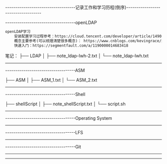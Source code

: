 -----------------------------------记录工作和学习历程(倒序)-----------------------------------

-----------------------------------openLDAP
```html
openLDAP学习
    安装配置学习过程参考：https://cloud.tencent.com/developer/article/1490857 
    概念主要参考(可以梳理清楚很多概念)： https://www.cnblogs.com/kevingrace/p/5773974.html 
	快速入门：https://segmentfault.com/a/1190000014683418 
```
笔记：
├── LDAP
│   ├── note_ldap-lwh-2.txt
│   └── note_ldap-lwh.txt

----------------------------------- 


-----------------------------------ASM

├── ASM
│   ├── ASM_1.txt
│   └── ASM_2.txt

-----------------------------------

-----------------------------------Shell

├── shellScript
│   ├── note_shellScript.txt
│   └── script.sh

-----------------------------------

-----------------------------------Operating System

-----------------------------------

-----------------------------------LFS

-----------------------------------


-----------------------------------Git

-----------------------------------











--------------------------------------------------------------------------------

